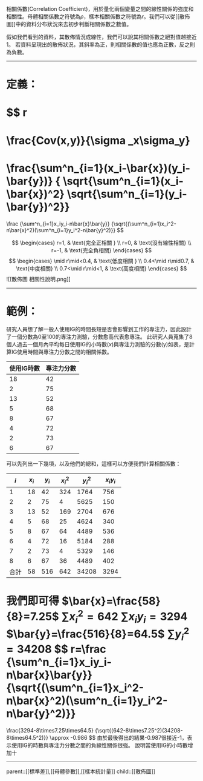 相關係數(Correlation Coefficient)，用於量化兩個變量之間的線性關係的強度和相關性。母體相關係數之符號為$\rho$，樣本相關係數之符號為$r$。我們可以從[[散佈圖]]中的資料分布狀況來去初步判斷相關係數之數值。

假如我們看到的資料，其散佈情況成線性，我們可以說其相關係數之絕對值越接近1。
若資料呈現出的散佈狀況，其斜率為正，則相關係數的值也應為正數，反之則為負數。
- - -
# 定義：
$$
r
=
\frac{Cov(x,y)}{\sigma _x\sigma_y}
=
\frac{\sum^n_{i=1}(x_i-\bar{x})(y_i-\bar{y})}
{ \sqrt{\sum^n_{i=1}(x_i-\bar{x})^2} \sqrt{\sum^n_{i=1}(y_i-\bar{y})^2}}
=
\frac
{\sum^n_{i=1}x_iy_i-n\bar{x}\bar{y}}
{\sqrt{(\sum^n_{i=1}x_i^2-n\bar{x}^2)(\sum^n_{i=1}y_i^2-n\bar{y}^2)}}
$$

$$
\begin{cases}
    r=1, & \text{完全正相關 } \\
    r=0, & \text{沒有線性相關}  \\
    r=-1, & \text{完全負相關}
\end{cases}
$$
$$
\begin{cases}
    \mid r\mid<0.4, & \text{低度相關 } \\
    0.4<\mid r\mid0.7, & \text{中度相關}  \\
    0.7<\mid r\mid<1, & \text{高度相關}
\end{cases}
$$
![[散佈圖 相關性說明.png]]
- - -
# 範例：
研究人員想了解一般人使用IG的時間長短是否會影響到工作的專注力，因此設計了一個分數為0至100的專注力測驗，分數愈高代表愈專注。
此研究人員蒐集了8個人過去一個月內平均每日使用IG的小時數($x$)與專注力測驗的分數(y)如表，是計算IG使用時間與專注力分數之間的相關係數。

| 使用IG時數 | 專注力分數 |
| ------ | ----- |
| 18     | 42    |
| 2      | 75    |
| 13     | 52    |
| 5      | 68    |
| 8      | 67    |
| 4      | 72    |
| 2      | 73    |
| 6      | 67    |
可以先列出一下幾項，以及他們的總和，這樣可以方便我們計算相關係數：

| $i$ | $x_i$ | $y_i$ | $x_i^2$ | $y_i^2$ | $x_iy_i$ |
| --- | ----- | ----- | ------- | ------- | -------- |
| 1   | 18    | 42    | 324     | 1764    | 756      |
| 2   | 2     | 75    | 4       | 5625    | 150      |
| 3   | 13    | 52    | 169     | 2704    | 676      |
| 4   | 5     | 68    | 25      | 4624    | 340      |
| 5   | 8     | 67    | 64      | 4489    | 536      |
| 6   | 4     | 72    | 16      | 5184    | 288      |
| 7   | 2     | 73    | 4       | 5329    | 146      |
| 8   | 6     | 67    | 36      | 4489    | 402      |
| 合計  | 58    | 516   | 642     | 34208   | 3294     |
我們即可得
$\bar{x}=\frac{58}{8}=7.25$     $\sum{x}^2_i=642$      $\sum x_i y_i=3294$
$\bar{y}=\frac{516}{8}=64.5$    $\sum{y}^2_i=34208$
$$
r=\frac
{\sum^n_{i=1}x_iy_i-n\bar{x}\bar{y}}
{\sqrt{(\sum^n_{i=1}x_i^2-n\bar{x}^2)(\sum^n_{i=1}y_i^2-n\bar{y}^2)}}
=
\frac{3294-8\times7.25\times64.5}
{\sqrt{(642-8\times7.25^2)(34208-8\times64.5^2)}}
\approx
-0.986
$$
由於最後得出的結果-0.987很接近-1，表示使用IG的時數與專注力分數之間的負線性關係很強。
說明當使用IG的小時數增加十

- - -
parent::[[標準差]],[[母體參數]],[[樣本統計量]]
child::[[散佈圖]]

